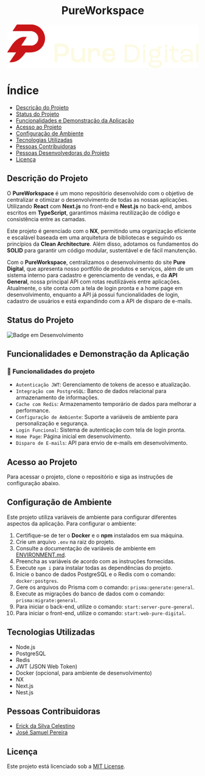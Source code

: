 <h1 align="center">PureWorkspace</h1>

<p align="center">
  <img loading="lazy" src="docs\img\logo.png"/>
</p>

# Índice

- [Descrição do Projeto](#descrição-do-projeto)
- [Status do Projeto](#status-do-projeto)
- [Funcionalidades e Demonstração da Aplicação](#funcionalidades-e-demonstração-da-aplicação)
- [Acesso ao Projeto](#acesso-ao-projeto)
- [Configuração de Ambiente](#configuração-de-ambiente)
- [Tecnologias Utilizadas](#tecnologias-utilizadas)
- [Pessoas Contribuidoras](#pessoas-contribuidoras)
- [Pessoas Desenvolvedoras do Projeto](#pessoas-desenvolvedoras)
- [Licença](#licença)

## Descrição do Projeto

O **PureWorkspace** é um mono repositório desenvolvido com o objetivo de centralizar e otimizar o desenvolvimento de todas as nossas aplicações. Utilizando **React** com **Next.js** no front-end e **Nest.js** no back-end, ambos escritos em **TypeScript**, garantimos máxima reutilização de código e consistência entre as camadas.

Este projeto é gerenciado com o **NX**, permitindo uma organização eficiente e escalável baseada em uma arquitetura de bibliotecas e seguindo os princípios da **Clean Architecture**. Além disso, adotamos os fundamentos do **SOLID** para garantir um código modular, sustentável e de fácil manutenção.

Com o **PureWorkspace**, centralizamos o desenvolvimento do site **Pure Digital**, que apresenta nosso portfólio de produtos e serviços, além de um sistema interno para cadastro e gerenciamento de vendas, e da **API General**, nossa principal API com rotas reutilizáveis entre aplicações. Atualmente, o site conta com a tela de login pronta e a home page em desenvolvimento, enquanto a API já possui funcionalidades de login, cadastro de usuários e está expandindo com a API de disparo de e-mails.

## Status do Projeto

![Badge em Desenvolvimento](http://img.shields.io/static/v1?label=STATUS&message=EM%20DESENVOLVIMENTO&color=GREEN&style=for-the-badge)

## Funcionalidades e Demonstração da Aplicação

### :hammer: Funcionalidades do projeto

- `Autenticação JWT`: Gerenciamento de tokens de acesso e atualização.
- `Integração com PostgreSQL`: Banco de dados relacional para armazenamento de informações.
- `Cache com Redis`: Armazenamento temporário de dados para melhorar a performance.
- `Configuração de Ambiente`: Suporte a variáveis de ambiente para personalização e segurança.
- `Login Funcional`: Sistema de autenticação com tela de login pronta.
- `Home Page`: Página inicial em desenvolvimento.
- `Disparo de E-mails`: API para envio de e-mails em desenvolvimento.

## Acesso ao Projeto

Para acessar o projeto, clone o repositório e siga as instruções de configuração abaixo.

## Configuração de Ambiente

Este projeto utiliza variáveis de ambiente para configurar diferentes aspectos da aplicação. Para configurar o ambiente:

1. Certifique-se de ter o **Docker** e o **npm** instalados em sua máquina.
2. Crie um arquivo `.env` na raiz do projeto.
3. Consulte a documentação de variáveis de ambiente em [ENVIRONMENT.md](./docs/ENVIRONMENT.md).
4. Preencha as variáveis de acordo com as instruções fornecidas.
5. Execute `npm i` para instalar todas as dependências do projeto.
6. Inicie o banco de dados PostgreSQL e o Redis com o comando: `docker:postgres`.
7. Gere os arquivos do Prisma com o comando: `prisma:generate:general`.
8. Execute as migrações do banco de dados com o comando: `prisma:migrate:general`.
9. Para iniciar o back-end, utilize o comando: `start:server-pure-general`.
10. Para iniciar o front-end, utilize o comando: `start:web-pure-digital`.

## Tecnologias Utilizadas

- Node.js
- PostgreSQL
- Redis
- JWT (JSON Web Token)
- Docker (opcional, para ambiente de desenvolvimento)
- NX
- Next.js
- Nest.js

## Pessoas Contribuidoras

- [Erick da Silva Celestino](https://github.com/ErickCelestino)
- [José Samuel Pereira](https://github.com/PuraFome)

## Licença

Este projeto está licenciado sob a [MIT License](./LICENSE).
